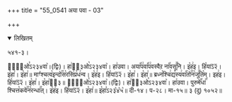 +++
title = "55_0541 अया पवा - 03"

+++
<details open><summary>लिखितम्</summary>

५४१-३।

हा꣢᳐ओ꣣ऽ२३४वा꣥।(द्विः)। हा꣢ऽ᳐३ओ꣡ऽ२३४वा꣥। हा꣢उवा। अया꣡꣯प꣢वा꣡꣯प꣢वस्वैऱ ना꣡꣯वसू꣢꣯नि। इ꣡ह꣢इ। हि꣡याऽ᳒२᳒। इ꣡हा꣢। इ꣡हा꣢॥ माꣳ꣯श्चत्व꣡इन्दो꣢꣯स꣡रसि꣢प्र꣡ध꣢न्व। इ꣡ह꣢इ। हि꣡याऽ᳒२᳒। इ꣡हा꣢। इ꣡हा꣢॥ ब्रध्न꣡श्चि꣢द्य꣡स्य꣢वा꣡꣯तो꣢꣯न꣡जू꣢꣯ति꣡म्। इह꣢इ। हि꣡याऽ᳒२᳒। इ꣡हा꣢। इ꣡हा꣢ऽ᳐३॥ हा꣢᳐ओ꣣ऽ२३४वा꣥।(द्विः)। हा꣢ऽ᳐३ओ꣡ऽ२३४वा꣥। हा꣢उवा। पुरुमे꣡꣯धा꣢꣯ श्चित्त꣡कवे꣢꣯न꣡रन्धा꣢꣯त्। इ꣡ह꣢इ। हि꣡याऽ᳒२᳒। इ꣡हा꣢॥ इ꣡हा꣣ऽ२३꣡४꣡५꣡॥ दी-१४। प-२८। मा-१५॥ ३ (दु) १०५२॥
</details>